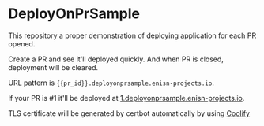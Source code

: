 # DeployOnPrSample

This repository a proper demonstration of deploying application for each PR opened.


Create a PR and see it'll deployed quickly. And when PR is closed, deployment will be cleared.

URL pattern is `{{pr_id}}.deployonprsample.enisn-projects.io`. 

If your PR is #1 it'll be deployed at [1.deployonprsample.enisn-projects.io](https://1.deployonprsample.enisn-projects.io/).

TLS certificate will be generated by certbot automatically by using [Coolify](https://coolify.io/)
